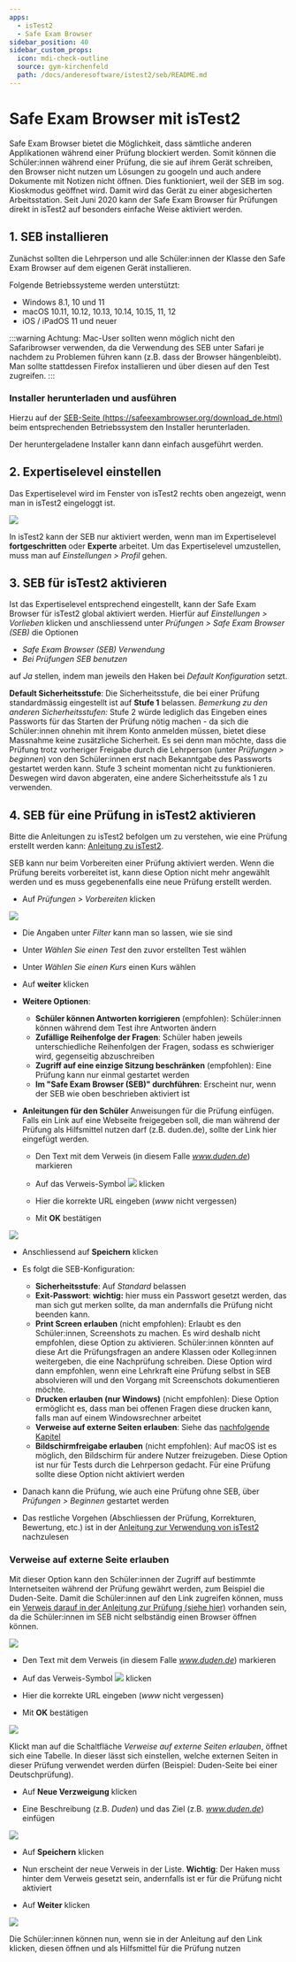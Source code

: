 ```yaml
---
apps:
  - isTest2
  - Safe Exam Browser
sidebar_position: 40
sidebar_custom_props:
  icon: mdi-check-outline
  source: gym-kirchenfeld
  path: /docs/anderesoftware/istest2/seb/README.md
---
```


# Safe Exam Browser mit isTest2



Safe Exam Browser bietet die Möglichkeit, dass sämtliche anderen Applikationen während einer Prüfung blockiert werden. Somit können die Schüler:innen während einer Prüfung, die sie auf ihrem Gerät schreiben, den Browser nicht nutzen um Lösungen zu googeln und auch andere Dokumente mit Notizen nicht öffnen. Dies funktioniert, weil der SEB im sog. Kioskmodus geöffnet wird. Damit wird das Gerät zu einer abgesicherten Arbeitsstation. Seit Juni 2020 kann der Safe Exam Browser für Prüfungen direkt in isTest2 auf besonders einfache Weise aktiviert werden. 



<a name="0"></a>

## 1. SEB installieren

Zunächst sollten die Lehrperson und alle Schüler:innen der Klasse den Safe Exam Browser auf dem eigenen Gerät installieren.

Folgende Betriebssysteme werden unterstützt:

  * Windows 8.1, 10 und 11
  * macOS 10.11, 10.12, 10.13, 10.14, 10.15, 11, 12
  * iOS / iPadOS 11 und neuer

:::warning Achtung: 
Mac-User sollten wenn möglich nicht den Safaribrowser verwenden, da die Verwendung des SEB unter Safari je nachdem zu Problemen führen kann (z.B. dass der Browser hängenbleibt). Man sollte stattdessen Firefox installieren und über diesen auf den Test zugreifen.
:::
  
### Installer herunterladen und ausführen

Hierzu auf der [SEB-Seite (https://safeexambrowser.org/download_de.html)](https://safeexambrowser.org/download_de.html) beim entsprechenden Betriebssystem den Installer herunterladen.

Der heruntergeladene Installer kann dann einfach ausgeführt werden.

## 2. Expertiselevel einstellen 

Das Expertiselevel wird im Fenster von isTest2 rechts oben angezeigt, wenn man in isTest2 eingeloggt ist. 

![](./images/isTest_001.png)

In isTest2 kann der SEB nur aktiviert werden, wenn man im Expertiselevel **fortgeschritten** oder **Experte** arbeitet. Um das Expertiselevel umzustellen, muss man auf _Einstellungen > Profil_ gehen. 

## 3. SEB für isTest2 aktivieren

Ist das Expertiselevel entsprechend eingestellt, kann der Safe Exam Browser für isTest2 global aktiviert werden. Hierfür auf _Einstellungen > Vorlieben_ klicken und anschliessend unter _Prüfungen > Safe Exam Browser (SEB)_ die Optionen 
  
  * _Safe Exam Browser (SEB) Verwendung_
  * _Bei Prüfungen SEB benutzen_ 

auf _Ja_ stellen, indem man jeweils den Haken bei _Default Konfiguration_ setzt.

**Default Sicherheitsstufe**: Die Sicherheitsstufe, die bei einer Prüfung standardmässig eingestellt ist auf **Stufe 1** belassen. _Bemerkung zu den anderen Sicherheitsstufen:_ Stufe 2 würde lediglich das Eingeben eines Passworts für das Starten der Prüfung nötig machen - da sich die Schüler:innen ohnehin mit ihrem Konto anmelden müssen, bietet diese Massnahme keine zusätzliche Sicherheit. Es sei denn man möchte, dass die Prüfung trotz vorheriger Freigabe durch die Lehrperson (unter _Prüfungen > beginnen_) von den Schüler:innen erst nach Bekanntgabe des Passworts gestartet werden kann. Stufe 3 scheint momentan nicht zu funktionieren. Deswegen wird davon abgeraten, eine andere Sicherheitsstufe als 1 zu verwenden.  

 ## 4. SEB für eine Prüfung in isTest2 aktivieren

Bitte die Anleitungen zu isTest2 befolgen um zu verstehen, wie eine Prüfung erstellt werden kann: [Anleitung zu isTest2](../verwenden).

SEB kann nur beim Vorbereiten einer Prüfung aktiviert werden. Wenn die Prüfung bereits vorbereitet ist, kann diese Option nicht mehr angewählt werden und es muss gegebenenfalls eine neue Prüfung erstellt werden. 

* Auf _Prüfungen > Vorbereiten_ klicken

![](./images/isTest_021.png)


  * Die Angaben unter _Filter_ kann man so lassen, wie sie sind

  * Unter _Wählen Sie einen Test_ den zuvor erstellten Test wählen

  * Unter _Wählen Sie einen Kurs_ einen Kurs wählen

  * Auf __weiter__ klicken

  * **Weitere Optionen**:
    * **Schüler können Antworten korrigieren** (empfohlen): Schüler:innen können während dem Test ihre Antworten ändern
    * **Zufällige Reihenfolge der Fragen**: Schüler haben jeweils unterschiedliche Reihenfolgen der Fragen, sodass es schwieriger wird, gegenseitig abzuschreiben
    * **Zugriff auf eine einzige Sitzung beschränken** (empfohlen): Eine Prüfung kann nur einmal gestartet werden
    * **Im "Safe Exam Browser (SEB)" durchführen**: Erscheint nur, wenn der SEB wie oben beschrieben aktiviert ist
  
  <a name="1"></a>


  * **Anleitungen für den Schüler** Anweisungen für die Prüfung einfügen. Falls ein Link auf eine Webseite freigegeben soll, die man während der Prüfung als Hilfsmittel nutzen darf (z.B. duden.de), sollte der Link hier eingefügt werden. 
    * Den Text mit dem Verweis (in diesem Falle _www.duden.de_) markieren

    * Auf das Verweis-Symbol ![](./images/icon_link.png) klicken

    * Hier die korrekte URL eingeben (_www_ nicht vergessen)

    * Mit __OK__ bestätigen

![](./images/isTest_042.png)


  * Anschliessend auf __Speichern__ klicken

  * Es folgt die SEB-Konfiguration:
    * **Sicherheitsstufe**: Auf _Standard_ belassen
    * **Exit-Passwort**: **wichtig:** hier muss ein Passwort gesetzt werden, das man sich gut merken sollte, da man andernfalls die Prüfung nicht beenden kann. 
    * **Print Screen erlauben** (nicht empfohlen): Erlaubt es den Schüler:innen, Screenshots zu machen. Es wird deshalb nicht empfohlen, diese Option zu aktivieren. Schüler:innen könnten auf diese Art die Prüfungsfragen an andere Klassen oder Kolleg:innen weitergeben, die eine Nachprüfung schreiben. Diese Option wird dann empfohlen, wenn eine Lehrkraft eine Prüfung selbst in SEB absolvieren will und den Vorgang mit Screenschots dokumentieren möchte.
    * **Drucken erlauben (nur Windows)** (nicht empfohlen): Diese Option ermöglicht es, dass man bei offenen Fragen diese drucken kann, falls man auf einem Windowsrechner arbeitet
    * **Verweise auf externe Seiten erlauben**: Siehe das [nachfolgende Kapitel](#2)
    * **Bildschirmfreigabe erlauben** (nicht empfohlen): Auf macOS ist es möglich, den Bildschirm für andere Nutzer freizugeben. Diese Option ist nur für Tests durch die Lehrperson gedacht. Für eine Prüfung sollte diese Option nicht aktiviert werden

  * Danach kann die Prüfung, wie auch eine Prüfung ohne SEB, über _Prüfungen > Beginnen_ gestartet werden

  * Das restliche Vorgehen (Abschliessen der Prüfung, Korrekturen, Bewertung, etc.) ist in der [Anleitung zur Verwendung von isTest2](../verwenden#6) nachzulesen
<a name="2"></a>

### Verweise auf externe Seite erlauben

Mit dieser Option kann den Schüler:innen der Zugriff auf bestimmte Internetseiten während der Prüfung gewährt werden, zum Beispiel die Duden-Seite. Damit die Schüler:innen auf den Link zugreifen können, muss ein [Verweis darauf in der Anleitung zur Prüfung (siehe hier)](#1) vorhanden sein, da die Schüler:innen im SEB nicht selbständig einen Browser öffnen können. 

![](./images/isTest_041.png)

  * Den Text mit dem Verweis (in diesem Falle _www.duden.de_) markieren

  * Auf das Verweis-Symbol ![](./images/icon_link.png) klicken

  * Hier die korrekte URL eingeben (_www_ nicht vergessen)

  * Mit __OK__ bestätigen

![](./images/isTest_042.png)

 Klickt man auf die Schaltfläche _Verweise auf externe Seiten erlauben_, öffnet sich eine Tabelle. In dieser lässt sich einstellen, welche externen Seiten in dieser Prüfung verwendet werden dürfen (Beispiel: Duden-Seite bei einer Deutschprüfung). 

  * Auf __Neue Verzweigung__ klicken

  * Eine Beschreibung (z.B. _Duden_) und das Ziel (z.B. _www.duden.de_) einfügen

![](./images/isTest_043.png)

  * Auf __Speichern__ klicken

  * Nun erscheint der neue Verweis in der Liste. **Wichtig**: Der Haken muss hinter dem Verweis gesetzt sein, andernfalls ist er für die Prüfung nicht aktiviert

  * Auf __Weiter__ klicken

![](./images/isTest_044.png)

Die Schüler:innen können nun, wenn sie in der Anleitung auf den Link klicken, diesen öffnen und als Hilfsmittel für die Prüfung nutzen

